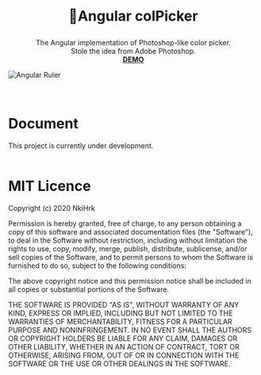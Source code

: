 # <p align="middle">🌈Angular colPicker</p>

<p align="middle">The Angular implementation of Photoshop-like color picker.
<br>Stole the idea from Adobe Photoshop.
<br><a href="https://nkihrk.github.io/ng-colPicker/"><b>DEMO</b></a>
</p>

![Angular Ruler](./src/assets/gif.gif)
<br><br><br>
# Document
This project is currently under development.
<br><br>

# MIT Licence
Copyright (c) 2020 NkiHrk

Permission is hereby granted, free of charge, to any person obtaining a copy of this software and associated documentation files (the "Software"), to deal in the Software without restriction, including without limitation the rights to use, copy, modify, merge, publish, distribute, sublicense, and/or sell copies of the Software, and to permit persons to whom the Software is furnished to do so, subject to the following conditions:

The above copyright notice and this permission notice shall be included in all copies or substantial portions of the Software.

THE SOFTWARE IS PROVIDED "AS IS", WITHOUT WARRANTY OF ANY KIND, EXPRESS OR IMPLIED, INCLUDING BUT NOT LIMITED TO THE WARRANTIES OF MERCHANTABILITY, FITNESS FOR A PARTICULAR PURPOSE AND NONINFRINGEMENT. IN NO EVENT SHALL THE AUTHORS OR COPYRIGHT HOLDERS BE LIABLE FOR ANY CLAIM, DAMAGES OR OTHER LIABILITY, WHETHER IN AN ACTION OF CONTRACT, TORT OR OTHERWISE, ARISING FROM, OUT OF OR IN CONNECTION WITH THE SOFTWARE OR THE USE OR OTHER DEALINGS IN THE SOFTWARE.
